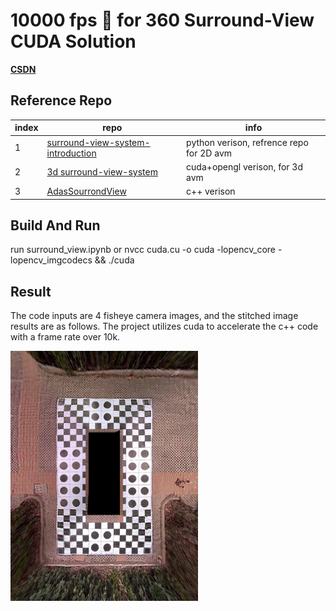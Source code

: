 # 10000 fps 🚀 for 360 Surround-View CUDA Solution

**[CSDN](https://blog.csdn.net/zyy_1278735167/article/details/133716840?spm=1001.2014.3001.5502)**

## Reference Repo

|index|repo|info|
|----|----|----|
|1|[surround-view-system-introduction](https://github.com/neozhaoliang/surround-view-system-introduction)|python verison, refrence repo for 2D avm|
|2|[3d surround-view-system](https://github.com/SokratG/Surround-View)|cuda+opengl verison, for 3d avm|
|3|[AdasSourrondView](https://github.com/JokerEyeAdas/AdasSourrondView)|c++ verison|

## Build And Run
run surround_view.ipynb or nvcc cuda.cu -o cuda -lopencv_core -lopencv_imgcodecs && ./cuda
## Result
The code inputs are 4 fisheye camera images, and the stitched image results are as follows. The project utilizes cuda to accelerate the c++ code with a frame rate over 10k.

<img src="./surround.jpg" width="300">
